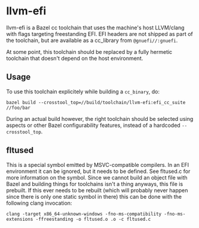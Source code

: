 llvm-efi
========

llvm-efi is a Bazel cc toolchain that uses the machine's host LLVM/clang with flags targeting freestanding EFI.
EFI headers are not shipped as part of the toolchain, but are available as a cc_library from `@gnuefi//:gnuefi`.

At some point, this toolchain should be replaced by a fully hermetic toolchain that doesn't depend on the host environment.

Usage
-----

To use this toolchain explicitely while building a `cc_binary`, do:

    bazel build --crosstool_top=//build/toolchain/llvm-efi:efi_cc_suite //foo/bar

During an actual build however, the right toolchain should be selected using aspects or other Bazel configurability features, instead of a hardcoded `--crosstool_top`.

fltused
-------

This is a special symbol emitted by MSVC-compatible compilers. In an EFI environment it can be ignored, but it needs to
be defined. See fltused.c for more information on the symbol. Since we cannot build an object file with Bazel and
building things for toolchains isn't a thing anyways, this file is prebuilt. If this ever needs to be rebuilt (which
will probably never happen since there is only one static symbol in there) this can be done with the following clang
invocation:

    clang -target x86_64-unknown-windows -fno-ms-compatibility -fno-ms-extensions -ffreestanding -o fltused.o .o -c fltused.c
   
